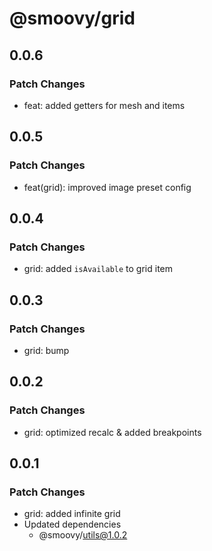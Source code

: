 # @smoovy/grid

## 0.0.6

### Patch Changes

- feat: added getters for mesh and items

## 0.0.5

### Patch Changes

- feat(grid): improved image preset config

## 0.0.4

### Patch Changes

- grid: added `isAvailable` to grid item

## 0.0.3

### Patch Changes

- grid: bump

## 0.0.2

### Patch Changes

- grid: optimized recalc & added breakpoints

## 0.0.1

### Patch Changes

- grid: added infinite grid
- Updated dependencies
  - @smoovy/utils@1.0.2
